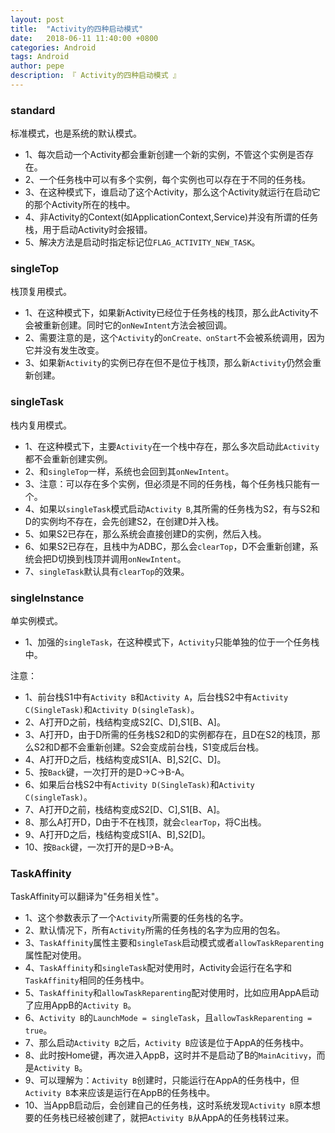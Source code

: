 ```yaml
---
layout: post
title:  "Activity的四种启动模式"
date:   2018-06-11 11:40:00 +0800
categories: Android
tags: Android
author: pepe
description: 『 Activity的四种启动模式 』
---
```


### **standard**

标准模式，也是系统的默认模式。
* 1、每次启动一个Activity都会重新创建一个新的实例，不管这个实例是否存在。
* 2、一个任务栈中可以有多个实例，每个实例也可以存在于不同的任务栈。
* 3、在这种模式下，谁启动了这个Activity，那么这个Activity就运行在启动它的那个Activity所在的栈中。
* 4、非Activity的Context(如ApplicationContext,Service)并没有所谓的任务栈，用于启动Activity时会报错。
* 5、解决方法是启动时指定标记位`FLAG_ACTIVITY_NEW_TASK`。

### **singleTop**

栈顶复用模式。
* 1、在这种模式下，如果新Activity已经位于任务栈的栈顶，那么此Activity不会被重新创建。同时它的`onNewIntent`方法会被回调。
* 2、需要注意的是，这个`Activity`的`onCreate、onStart`不会被系统调用，因为它并没有发生改变。
* 3、如果新`Activity`的实例已存在但不是位于栈顶，那么新`Activity`仍然会重新创建。

### **singleTask**

栈内复用模式。
* 1、在这种模式下，主要`Activity`在一个栈中存在，那么多次启动此`Activity`都不会重新创建实例。
* 2、和`singleTop`一样，系统也会回到其`onNewIntent`。
* 3、注意：可以存在多个实例，但必须是不同的任务栈，每个任务栈只能有一个。
* 4、如果以`singleTask`模式启动`Activity B`,其所需的任务栈为S2，有与S2和D的实例均不存在，会先创建S2，在创建D并入栈。
* 5、如果S2已存在，那么系统会直接创建D的实例，然后入栈。
* 6、如果S2已存在，且栈中为ADBC，那么会`clearTop`，D不会重新创建，系统会把D切换到栈顶并调用`onNewIntent`。
* 7、`singleTask`默认具有`clearTop`的效果。

### **singleInstance**

单实例模式。
* 1、加强的`singleTask`，在这种模式下，`Activity`只能单独的位于一个任务栈中。

注意：
* 1、前台栈S1中有`Activity B`和`Activity A`，后台栈S2中有`Activity C(SingleTask)`和`Activity D(singleTask)`。
* 2、A打开D之前，栈结构变成S2[C、D],S1[B、A]。
* 3、A打开D，由于D所需的任务栈S2和D的实例都存在，且D在S2的栈顶，那么S2和D都不会重新创建。S2会变成前台栈，S1变成后台栈。
* 4、A打开D之后，栈结构变成S1[A、B],S2[C、D]。
* 5、按`Back`键，一次打开的是D->C->B-A。
* 6、如果后台栈S2中有`Activity D(SingleTask)`和`Activity C(singleTask)`。
* 7、A打开D之前，栈结构变成S2[D、C],S1[B、A]。
* 8、那么A打开D，D由于不在栈顶，就会`clearTop`，将C出栈。
* 9、A打开D之后，栈结构变成S1[A、B],S2[D]。
* 10、按`Back`键，一次打开的是D->B-A。

### **TaskAffinity**

TaskAffinity可以翻译为"任务相关性"。
* 1、这个参数表示了一个`Activity`所需要的任务栈的名字。
* 2、默认情况下，所有`Activity`所需的任务栈的名字为应用的包名。
* 3、`TaskAffinity`属性主要和`singleTask`启动模式或者`allowTaskReparenting`属性配对使用。
* 4、`TaskAffinity`和`singleTask`配对使用时，Activity会运行在名字和`TaskAffinity`相同的任务栈中。
* 5、`TaskAffinity`和`allowTaskReparenting`配对使用时，比如应用AppA启动了应用AppB的`Activity B`。
* 6、`Activity B`的`LaunchMode = singleTask`，且`allowTaskReparenting = true`。
* 7、那么启动`Activity B`之后，`Activity B`应该是位于AppA的任务栈中。
* 8、此时按Home键，再次进入AppB，这时并不是启动了B的`MainAcitivy`，而是`Activity B`。
* 9、可以理解为：`Activity B`创建时，只能运行在AppA的任务栈中，但`Activity B`本来应该是运行在AppB的任务栈中。
* 10、当AppB启动后，会创建自己的任务栈，这时系统发现`Activity B`原本想要的任务栈已经被创建了，就把`Activity B`从AppA的任务栈转过来。










